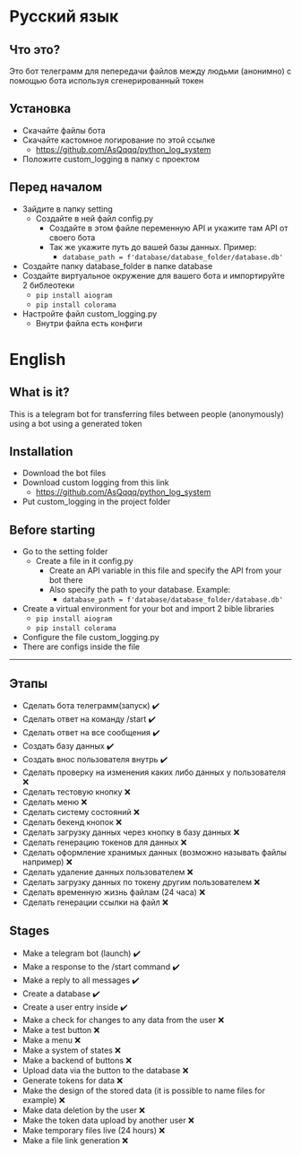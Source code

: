 # Русский язык

## Что это?
Это бот телеграмм для пепередачи файлов между людьми (анонимно) с помощью бота используя сгенерированный токен

## Установка
+ Скачайте файлы бота
+ Скачайте кастомное логирование по этой ссылке
    + https://github.com/AsQqqq/python_log_system
+ Положите custom_logging в папку с проектом

## Перед началом
+ Зайдите в папку setting
    + Создайте в ней файл config.py
        + Создайте в этом файле переменную API и укажите там API от своего бота
        + Так же укажите путь до вашей базы данных. Пример:
            + ```database_path = f'database/database_folder/database.db'```
+ Создайте папку database_folder в папке database
+ Создайте виртуальное окружение для вашего бота и импортируйте 2 библеотеки
    + ```pip install aiogram```
    + ```pip install colorama```
+ Настройте файл custom_logging.py
    + Внутри файла есть конфиги

# English

## What is it?
This is a telegram bot for transferring files between people (anonymously) using a bot using a generated token

## Installation
+ Download the bot files
+ Download custom logging from this link
    + https://github.com/AsQqqq/python_log_system
+ Put custom_logging in the project folder

## Before starting
+ Go to the setting folder
    + Create a file in it config.py
        + Create an API variable in this file and specify the API from your bot there
        + Also specify the path to your database. Example:
            + ```database_path = f'database/database_folder/database.db'```
+ Create a virtual environment for your bot and import 2 bible libraries
    + ```pip install aiogram```
    + ```pip install colorama```
+ Configure the file custom_logging.py
+ There are configs inside the file

------

## Этапы

+ Сделать бота телеграмм(запуск) ✔️
+ Сделать ответ на команду /start ✔️
+ Сделать ответ на все сообщения ✔️
+ Создать базу данных ✔️
+ Создать внос пользователя внутрь ✔️
+ Сделать проверку на изменения каких либо данных у пользователя ❌
+ Сделать тестовую кнопку ❌
+ Сделать меню ❌
+ Сделать систему состояний ❌
+ Сделать бекенд кнопок ❌
+ Сделать загрузку данных через кнопку в базу данных ❌
+ Сделать генерацию токенов для данных ❌
+ Сделать оформление хранимых данных (возможно называть файлы например) ❌
+ Сделать удаление данных пользователем ❌
+ Сделать загрузку данных по токену другим пользователем ❌
+ Сделать временную жизнь файлам (24 часа) ❌
+ Сделать генерации ссылки на файл ❌

## Stages

+ Make a telegram bot (launch) ✔️
+ Make a response to the /start command ✔️
+ Make a reply to all messages ✔️
+ Create a database ✔️
+ Create a user entry inside ✔️
+ Make a check for changes to any data from the user ❌
+ Make a test button ❌
+ Make a menu ❌
+ Make a system of states ❌
+ Make a backend of buttons ❌
+ Upload data via the button to the database ❌
+ Generate tokens for data ❌
+ Make the design of the stored data (it is possible to name files for example) ❌
+ Make data deletion by the user ❌
+ Make the token data upload by another user ❌
+ Make temporary files live (24 hours) ❌
+ Make a file link generation ❌